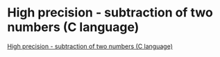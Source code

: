 # High precision - subtraction of two numbers (C language)
[High precision - subtraction of two numbers (C language)](https://aiwithcloud.com/2022/09/15/high_precision___subtraction_of_two_numbers_c_language/)